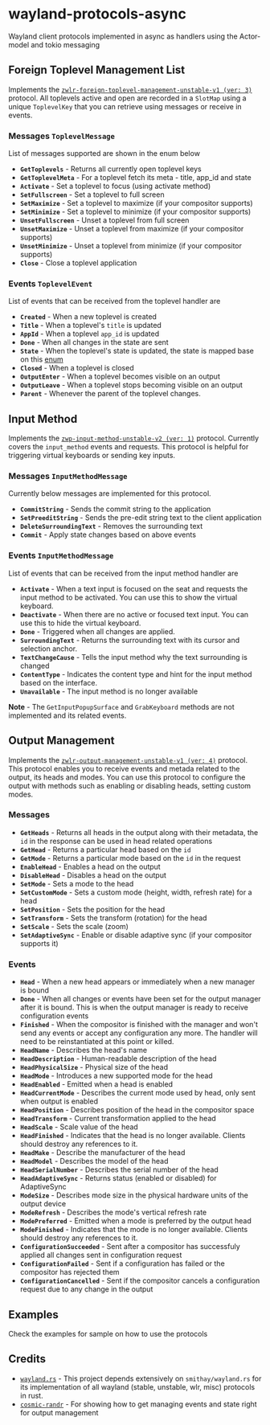 # wayland-protocols-async
Wayland client protocols implemented in async as handlers using the Actor-model and tokio messaging

## Foreign Toplevel Management List
Implements the [`zwlr-foreign-toplevel-management-unstable-v1 (ver: 3)`](https://wayland.app/protocols/wlr-foreign-toplevel-management-unstable-v1) protocol. All toplevels active and open are recorded in a `SlotMap` using a unique `ToplevelKey` that you can retrieve using messages or receive in events.

### Messages `ToplevelMessage`
List of messages supported are shown in the enum below
- **`GetToplevels`** - Returns all currently open toplevel keys
- **`GetToplevelMeta`** - For a toplevel fetch its meta - title, app_id and state
- **`Activate`** - Set a toplevel to focus (using activate method)
- **`SetFullscreen`** - Set a toplevel to full screen
- **`SetMaximize`** - Set a toplevel to maximize (if your compositor supports)
- **`SetMinimize`** - Set a toplevel to minimize (if your compositor supports)
- **`UnsetFullscreen`** - Unset a toplevel from full screen
- **`UnsetMaximize`** - Unset a toplevel from maximize (if your compositor supports)
- **`UnsetMinimize`** - Unset a toplevel from minimize (if your compositor supports)
- **`Close`** - Close a toplevel application

### Events `ToplevelEvent`
List of events that can be received from the toplevel handler are
- **`Created`** - When a new toplevel is created
- **`Title`** - When a toplevel's `title` is updated
- **`AppId`** - When a toplevel `app_id` is updated
- **`Done`** - When all changes in the state are sent
- **`State`** - When the toplevel's state is updated, the state is mapped base on this [enum](https://wayland.app/protocols/wlr-foreign-toplevel-management-unstable-v1#zwlr_foreign_toplevel_handle_v1:enum:state0)
- **`Closed`** - When a toplevel is closed
- **`OutputEnter`** - When a toplevel becomes visible on an output
- **`OutputLeave`** - When a toplevel stops becoming visible on an output
- **`Parent`** - Whenever the parent of the toplevel changes.

## Input Method
Implements the [`zwp-input-method-unstable-v2 (ver: 1)`](https://github.com/Smithay/wayland-rs/blob/master/wayland-protocols-misc/protocols/input-method-unstable-v2.xml) protocol. Currently covers the `input_method` events and requests. This protocol is helpful for triggering virtual keyboards or sending key inputs.

### Messages `InputMethodMessage`
Currently below messages are implemented for this protocol.
- **`CommitString`** - Sends the commit string to the application
- **`SetPreeditString`** - Sends the pre-edit string text to the client application
- **`DeleteSurroundingText`** - Removes the surrounding text
- **`Commit`** - Apply state changes based on above events

### Events `InputMethodMessage`
List of events that can be received from the input method handler are
- **`Activate`** - When a text input is focused on the seat and requests the input method to be activated. You can use this to show the virtual keyboard.
- **`Deactivate`** - When there are no active or focused text input. You can use this to hide the virtual keyboard.
- **`Done`** - Triggered when all changes are applied.
- **`SurroundingText`** -  Returns the surrounding text with its cursor and selection anchor.
- **`TextChangeCause`** - Tells the input method why the text surrounding is changed
- **`ContentType`** - Indicates the content type and hint for the input method based on the interface.
- **`Unavailable`** - The input method is no longer available

**Note** - The `GetInputPopupSurface` and `GrabKeyboard` methods are not implemented and its related events.

## Output Management
Implements the [`zwlr-output-management-unstable-v1 (ver: 4)`](https://wayland.app/protocols/wlr-output-management-unstable-v1) protocol. This protocol enables you to receive events and metada related to the output, its heads and modes. You can use this protocol to configure the output with methods such as enabling or disabling heads, setting custom modes.


### Messages
- **`GetHeads`** - Returns all heads in the output along with their metadata, the `id` in the response can be used in head related operations
- **`GetHead`** - Returns a particular head based on the `id`
- **`GetMode`** - Returns a particular mode based on the `id` in the request
- **`EnableHead`** - Enables a head on the output
- **`DisableHead`** - Disables a head on the output
- **`SetMode`** - Sets a mode to the head
- **`SetCustomMode`** - Sets a custom mode (height, width, refresh rate) for a head
- **`SetPosition`** - Sets the position for the head
- **`SetTransform`** - Sets the transform (rotation) for the head
- **`SetScale`** - Sets the scale (zoom)
- **`SetAdaptiveSync`** - Enable or disable adaptive sync (if your compositor supports it)

### Events
- **`Head`** - When a new head appears or immediately when a new manager is bound
- **`Done`** - When all changes or events have been set for the output manager after it is bound. This is when the output manager is ready to receive configuration events
- **`Finished`** - When the compositor is finished with the manager and won't send any events or accept any configuration any more. The handler will need to be reinstantiated at this point or killed.
- **`HeadName`** - Describes the head's name
- **`HeadDescription`** - Human-readable description of the head
- **`HeadPhysicalSize`** - Physical size of the head
- **`HeadMode`** - Introduces a new supported mode for the head
- **`HeadEnabled`** - Emitted when a head is enabled
- **`HeadCurrentMode`** - Describes the current mode used by head, only sent when output is enabled
- **`HeadPosition`** - Describes position of the head in the compositor space
- **`HeadTransform`** - Current transformation applied to the head
- **`HeadScale`** - Scale value of the head
- **`HeadFinished`** - Indicates that the head is no longer available. Clients should destroy any references to it.
- **`HeadMake`** - Describe the manufacturer of the head
- **`HeadModel`** - Describes the model of the head
- **`HeadSerialNumber`** - Describes the serial number of the head
- **`HeadAdaptiveSync`** - Returns status (enabled or disabled) for AdaptiveSync
- **`ModeSize`** - Describes mode size in the physical hardware units of the output device
- **`ModeRefresh`** - Describes the mode's vertical refresh rate
- **`ModePreferred`** - Emitted when a mode is preferred by the output head
- **`ModeFinished`** - Indicates that the mode is no longer available. Clients should destroy any references to it.
- **`ConfigurationSucceeded`** - Sent after a compositor has successfuly applied all changes sent in configuration request
- **`ConfigurationFailed`** - Sent if a configuration has failed or the compositor has rejected them 
- **`ConfigurationCancelled`** - Sent if the compositor cancels a configuration request due to any change in the output


## Examples
Check the examples for sample on how to use the protocols

## Credits
- [`wayland.rs`](https://github.com/smithay/wayland-rs) - This project depends extensively on `smithay/wayland.rs` for its implementation of all wayland (stable, unstable, wlr, misc) protocols in rust.
- [`cosmic-randr`](https://github.com/pop-os/cosmic-randr) - For showing how to get managing events and state right for output management